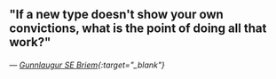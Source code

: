 <a name="briem01"></a>

## "If a new type doesn't show your own convictions, what is the point of doing all that work?"
###### — [Gunnlaugur SE Briem](https://briem.net/2/2.3.3a/2.3.3.08.pilfering.htm){:target="_blank"}
